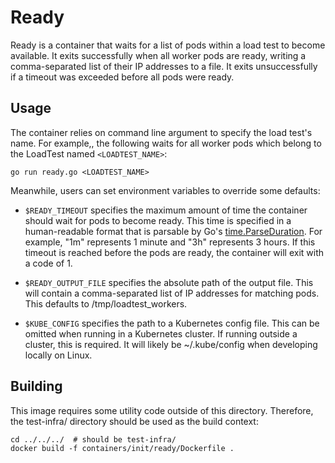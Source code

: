 # Ready

Ready is a container that waits for a list of pods within a load test to
become available. It exits successfully when all worker pods are ready, writing a
comma-separated list of their IP addresses to a file. It exits unsuccessfully if
a timeout was exceeded before all pods were ready.

## Usage

The container relies on command line argument to specify the load test's name.
For example,, the following waits for all worker pods which belong to the LoadTest
named `<LOADTEST_NAME>`:

```shell
go run ready.go <LOADTEST_NAME>
```

Meanwhile, users can set environment variables to override some defaults:

- `$READY_TIMEOUT` specifies the maximum amount of time the container should
  wait for pods to become ready. This time is specified in a human-readable
  format that is parsable by Go's
  [time.ParseDuration](https://pkg.go.dev/time?tab=doc#ParseDuration). For
  example, "1m" represents 1 minute and "3h" represents 3 hours. If this
  timeout is reached before the pods are ready, the container will exit with a
  code of 1.

- `$READY_OUTPUT_FILE` specifies the absolute path of the output file. This
  will contain a comma-separated list of IP addresses for matching pods. This
  defaults to /tmp/loadtest_workers.

- `$KUBE_CONFIG` specifies the path to a Kubernetes config file. This can be
  omitted when running in a Kubernetes cluster. If running outside a cluster,
  this is required. It will likely be ~/.kube/config when developing locally
  on Linux.

## Building

This image requires some utility code outside of this directory. Therefore, the
test-infra/ directory should be used as the build context:

```shell
cd ../../../  # should be test-infra/
docker build -f containers/init/ready/Dockerfile .
```
